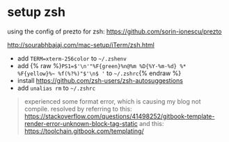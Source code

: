 # setup zsh

using the config of prezto for zsh:
https://github.com/sorin-ionescu/prezto

http://sourabhbajaj.com/mac-setup/iTerm/zsh.html

- add `TERM=xterm-256color` to `~/.zshenv`
- add {% raw %}`PS1=$'\n'"%F{green}%n@%m %D{%Y-%m-%d} %* %F{yellow}%~ %f(%?%)"$'\n$ '` to `~/.zshrc`{% endraw %}
- install https://github.com/zsh-users/zsh-autosuggestions
- add `unalias rm` to `~/.zshrc`

> experienced some format error, which is causing my blog not compile. resolved by referring to this:
> https://stackoverflow.com/questions/41498252/gitbook-template-render-error-unknown-block-tag-static
> and this:
> https://toolchain.gitbook.com/templating/

